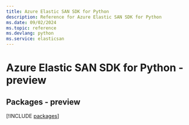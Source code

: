 ```yaml
---
title: Azure Elastic SAN SDK for Python
description: Reference for Azure Elastic SAN SDK for Python
ms.date: 09/02/2024
ms.topic: reference
ms.devlang: python
ms.service: elasticsan
---
```

# Azure Elastic SAN SDK for Python - preview
## Packages - preview
[!INCLUDE [packages](elastic-san-index.md)]